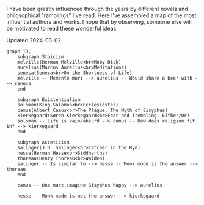 I have been greatly influenced through the years by different novels and philosophical "ramblings" I've read. Here I've assembled a map of the most influential authors and works.
I hope that by observing, someone else will be motivated to read these wonderful ideas.

Updated 2024-03-02

```mermaid
graph TD;
    subgraph Stoicism
    melville(Herman Melville<br>Moby Dick)
    aurelius(Marcus Aurelius<br>Meditations)
    seneca(Seneca<br>On the Shortness of Life)
    melville -- Memento mori --> aurelius -- Would share a beer with --> seneca
    end
    
    subgraph Existentialism
    solomon(King Solomon<br>Ecclesiastes)
    camus(Albert Camus<br>The Plague, The Myth of Sisyphus)
    kierkegaard(Søren Kierkegaard<br>Fear and Trembling, Either/Or)
    solomon -- Life is vain/absurd --> camus -- How does religion fit in? --> kierkegaard
    end

    subgraph Asceticism
    salinger(J.D. Salinger<br>Catcher in the Rye)
    hesse(Herman Hesse<br>Siddhartha)
    thoreau(Henry Thoreau<br>Walden)
    salinger -- Is similar to --> hesse -- Monk mode is the answer --> thoreau
    end

    camus -- One must imagine Sisyphus happy --> aurelius

    hesse -- Monk mode is not the answer --> kierkegaard

```
